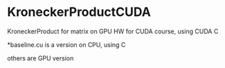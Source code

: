 # KroneckerProductCUDA
KroneckerProduct for matrix on GPU
HW for CUDA course, using CUDA C

*baseline.cu is a version on CPU, using C

others are GPU version
